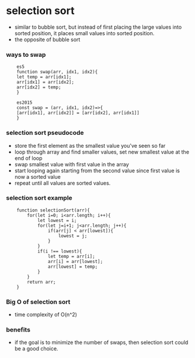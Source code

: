 # selection sort

- similar to bubble sort, but instead of first placing the large values into sorted position, it places small values into sorted position.
- the opposite of bubble sort

### ways to swap

        es5
        function swap(arr, idx1, idx2){
        let temp = arr[idx1];
        arr[idx1] = arr[idx2];
        arr[idx2] = temp;
        }

        es2015
        const swap = (arr, idx1, idx2)=>{
        [arr[idx1], arr[idx2]] = [arr[idx2], arr[idx1]]
        }

### selection sort pseudocode

- store the first element as the smallest value you've seen so far
- loop through array and find smaller values, set new smallest value at the end of loop
- swap smallest value with first value in the array
- start looping again starting from the second value since first value is now a sorted value
- repeat until all values are sorted values.

### selection sort example

        function selectionSort(arr){
            for(let i=0; i<arr.length; i++){
                let lowest = i;
                for(let j=i+1; j<arr.length; j++){
                    if(arr[j] < arr[lowest]){
                        lowest = j;
                    }
                }
                if(i !== lowest){
                    let temp = arr[i];
                    arr[i] = arr[lowest];
                    arr[lowest] = temp;
                }
            }
            return arr;
        }

### Big O of selection sort

- time complexity of O(n^2)

### benefits

- if the goal is to minimize the number of swaps, then selection sort could be a good choice.

